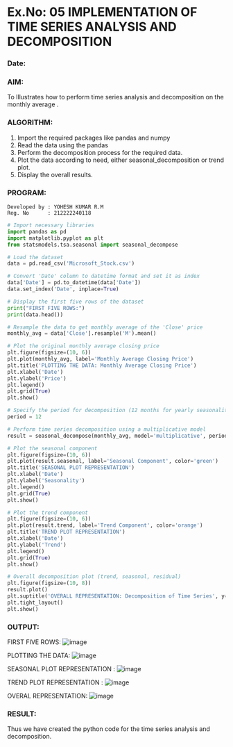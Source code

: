 # Ex.No: 05  IMPLEMENTATION OF TIME SERIES ANALYSIS AND DECOMPOSITION
### Date: 


### AIM:
To Illustrates how to perform time series analysis and decomposition on the monthly average .

### ALGORITHM:
1. Import the required packages like pandas and numpy
2. Read the data using the pandas
3. Perform the decomposition process for the required data.
4. Plot the data according to need, either seasonal_decomposition or trend plot.
5. Display the overall results.

### PROGRAM:
```
Developed by : YOHESH KUMAR R.M
Reg. No      : 212222240118 
```
``` python
# Import necessary libraries
import pandas as pd
import matplotlib.pyplot as plt
from statsmodels.tsa.seasonal import seasonal_decompose

# Load the dataset
data = pd.read_csv('Microsoft_Stock.csv')

# Convert 'Date' column to datetime format and set it as index
data['Date'] = pd.to_datetime(data['Date'])
data.set_index('Date', inplace=True)

# Display the first five rows of the dataset
print("FIRST FIVE ROWS:")
print(data.head())

# Resample the data to get monthly average of the 'Close' price
monthly_avg = data['Close'].resample('M').mean()

# Plot the original monthly average closing price
plt.figure(figsize=(10, 6))
plt.plot(monthly_avg, label='Monthly Average Closing Price')
plt.title('PLOTTING THE DATA: Monthly Average Closing Price')
plt.xlabel('Date')
plt.ylabel('Price')
plt.legend()
plt.grid(True)
plt.show()

# Specify the period for decomposition (12 months for yearly seasonality)
period = 12

# Perform time series decomposition using a multiplicative model
result = seasonal_decompose(monthly_avg, model='multiplicative', period=period)

# Plot the seasonal component
plt.figure(figsize=(10, 6))
plt.plot(result.seasonal, label='Seasonal Component', color='green')
plt.title('SEASONAL PLOT REPRESENTATION')
plt.xlabel('Date')
plt.ylabel('Seasonality')
plt.legend()
plt.grid(True)
plt.show()

# Plot the trend component
plt.figure(figsize=(10, 6))
plt.plot(result.trend, label='Trend Component', color='orange')
plt.title('TREND PLOT REPRESENTATION')
plt.xlabel('Date')
plt.ylabel('Trend')
plt.legend()
plt.grid(True)
plt.show()

# Overall decomposition plot (trend, seasonal, residual)
plt.figure(figsize=(10, 8))
result.plot()
plt.suptitle('OVERALL REPRESENTATION: Decomposition of Time Series', y=1.02)
plt.tight_layout()
plt.show()

```
















### OUTPUT:
FIRST FIVE ROWS:
![image](https://github.com/user-attachments/assets/a4f008fc-2e97-48f1-a412-93f513012d82)




PLOTTING THE DATA:
![image](https://github.com/user-attachments/assets/4a94d994-c9bd-452c-9ef1-34bf8efab557)


SEASONAL PLOT REPRESENTATION :
![image](https://github.com/user-attachments/assets/ac4230f9-ffa7-4dda-a6f7-e6e352d0af5d)




TREND PLOT REPRESENTATION :
![image](https://github.com/user-attachments/assets/536afa30-f7c5-43d8-99b8-bf64637e5687)


OVERAL REPRESENTATION:
![image](https://github.com/user-attachments/assets/2a456b7a-efac-4df2-bfe6-a14792497bfd)




### RESULT:
Thus we have created the python code for the time series analysis and decomposition.
